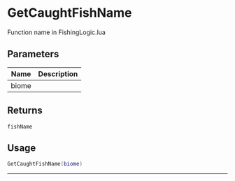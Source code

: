 # GetCaughtFishName

Function name in FishingLogic.lua

## Parameters

| Name  | Description |
| ----- | ----------- |
| biome |             |

## Returns

`fishName`

## Usage

```lua
GetCaughtFishName(biome)
```

---
